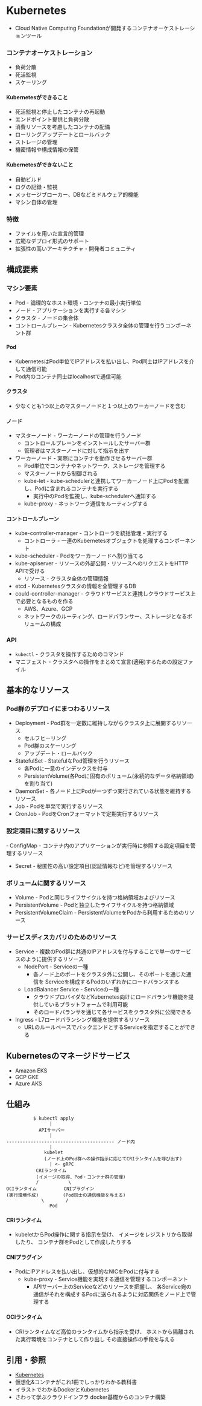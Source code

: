 # Kubernetes
- Cloud Native Computing Foundationが開発するコンテナオーケストレーションツール

### コンテナオーケストレーション
- 負荷分散
- 死活監視
- スケーリング

#### Kubernetesができること
- 死活監視と停止したコンテナの再起動
- エンドポイント提供と負荷分散
- 消費リソースを考慮したコンテナの配備
- ローリングアップデートとロールバック
- ストレージの管理
- 機密情報や構成情報の保管

#### Kubernetesができないこと
- 自動ビルド
- ログの記録・監視
- メッセージブローカー、DBなどミドルウェア的機能
- マシン自体の管理

### 特徴
- ファイルを用いた宣言的管理
- 広範なデプロイ形式のサポート
- 拡張性の高いアーキテクチャ・開発者コミュニティ

## 構成要素
### マシン要素
- Pod - 論理的なホスト環境・コンテナの最小実行単位
- ノード - アプリケーションを実行する各マシン
- クラスタ - ノードの集合体
- コントロールプレーン - Kubernetesクラスタ全体の管理を行うコンポーネント群

#### Pod
- KubernetesはPod単位でIPアドレスを払い出し、Pod同士はIPアドレスを介して通信可能
- Pod内のコンテナ同士はlocalhostで通信可能

#### クラスタ
- 少なくとも1つ以上のマスターノードと１つ以上のワーカーノードを含む

#### ノード
- マスターノード - ワーカーノードの管理を行うノード
  - コントロールプレーンをインストールしたサーバー群
  - 管理者はマスターノードに対して指示を出す
- ワーカーノード - 実際にコンテナを動作させるサーバー群
  - Pod単位でコンテナやネットワーク、ストレージを管理する
  - マスターノードから制御される
  - kube-let - kube-schedulerと連携してワーカーノード上にPodを配置し、Podに含まれるコンテナを実行する
    - 実行中のPodを監視し、kube-schedulerへ通知する
  - kube-proxy - ネットワーク通信をルーティングする

#### コントロールプレーン
- kube-controller-manager - コントローラを統括管理・実行する
  - コントローラ - 一連のKubernetesオブジェクトを処理するコンポーネント
- kube-scheduler - Podをワーカーノードへ割り当てる
- kube-apiserver - リソースの外部公開・リソースへのリクエストをHTTP APIで受ける
  - リソース - クラスタ全体の管理情報
- etcd - Kubernetesクラスタの情報を全管理するDB
- could-controller-manager - クラウドサービスと連携しクラウドサービス上で必要となるものを作る
  - AWS、Azure、GCP
  - ネットワークのルーティング、ロードバランサー、ストレージとなるボリュームの構成

### API
- `kubectl` - クラスタを操作するためのコマンド
- マニフェスト - クラスタへの操作をまとめて宣言(適用)するための設定ファイル

## 基本的なリソース
### Pod群のデプロイにまつわるリソース
- Deployment - Pod群を一定数に維持しながらクラスタ上に展開するリソース
  - セルフヒーリング
  - Pod群のスケーリング
  - アップデート・ロールバック
- StatefulSet - StatefulなPod管理を行うリソース
  - 各Podに一意のインデックスを付与
  - PersistentVolume(各Podに固有のボリューム(永続的なデータ格納領域)を割り当て)
- DaemonSet - 各ノード上にPodが一つずつ実行されている状態を維持するリソース
- Job - Podを単発で実行するリソース
- CronJob - PodをCronフォーマットで定期実行するリソース

### 設定項目に関するリソース
‐ ConfigMap - コンテナ内のアプリケーションが実行時に参照する設定項目を管理するリソース
- Secret - 秘匿性の高い設定項目(認証情報など)を管理するリソース

### ボリュームに関するリソース
- Volume - Podと同じライフサイクルを持つ格納領域およびリソース
- PersistentVolume - Podと独立したライフサイクルを持つ格納領域
- PersistentVolumeClaim - PersistentVolumeをPodから利用するためのリソース

### サービスディスカバリのためのリソース
- Service - 複数のPod群に共通のIPアドレスを付与することで単一のサービスのように提供するリソース
  - NodePort - Serviceの一種
    - 各ノード上のポートをクラスタ外に公開し、そのポートを通じた通信を
      Serviceを構成するPodのいずれかにロードバランスする
  - LoadBalancer Service - Serviceの一種
    - クラウドプロバイダなどKubernetes向けにロードバランサ機能を提供しているプラットフォームで利用可能
    - そのロードバランサを通じて各サービスをクラスタ外に公開できる
- Ingress ‐ L7ロードバランシング機能を提供するリソース
  - URLのルールベースでバックエンドとするServiceを指定することができる

## Kubernetesのマネージドサービス
- Amazon EKS
- GCP GKE
- Azure AKS

## 仕組み
```
          $ kubectl apply
                |
            APIサーバー
                |
---------------------------------------- ノード内
                |
              kubelet
              (ノード上のPod群への操作指示に応じてCRIランタイムを呼び出す)
                | <- gRPC
           CRIランタイム
           (イメージの取得、Pod・コンテナ群の管理)
           /           \
OCIランタイム          CNIプラグイン
(実行環境作成)         (Pod同士の通信機能を与える)
             \        /
                Pod
```

#### CRIランタイム
- kubeletからPod操作に関する指示を受け、
  イメージをレジストリから取得したり、
  コンテナ群をPodとして作成したりする

#### CNIプラグイン
- PodにIPアドレスを払い出し、仮想的なNICをPodに付与する
  - kube-proxy - Service機能を実現する通信を管理するコンポーネント
    - APIサーバー上のServiceなどのリソースを把握し、
      各Service宛の通信がそれを構成するPodに送られるように対応関係をノード上で管理する

#### OCIランタイム
- CRIランタイムなど高位のランタイムから指示を受け、
  ホストから隔離された実行環境をコンテナとして作り出し
  その直接操作の手段を与える

## 引用・参照
- [Kubernetes](https://kubernetes.io/)
- 仮想化&コンテナがこれ1冊でしっかりわかる教科書
- イラストでわかるDockerとKubernetes
- さわって学ぶクラウドインフラ docker基礎からのコンテナ構築

